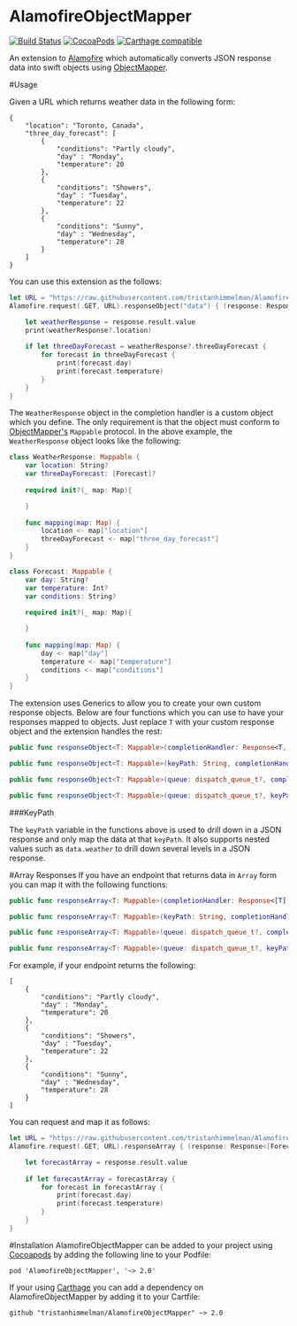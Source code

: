 AlamofireObjectMapper
============
[![Build Status](https://travis-ci.org/tristanhimmelman/AlamofireObjectMapper.svg?branch=master)](https://travis-ci.org/tristanhimmelman/AlamofireObjectMapper)
[![CocoaPods](https://img.shields.io/cocoapods/v/AlamofireObjectMapper.svg)](https://github.com/tristanhimmelman/AlamofireObjectMapper)
[![Carthage compatible](https://img.shields.io/badge/Carthage-compatible-4BC51D.svg?style=flat)](https://github.com/Carthage/Carthage)


An extension to [Alamofire](https://github.com/Alamofire/Alamofire) which automatically converts JSON response data into swift objects using [ObjectMapper](https://github.com/Hearst-DD/ObjectMapper/). 

#Usage

Given a URL which returns weather data in the following form:
```
{
    "location": "Toronto, Canada",    
    "three_day_forecast": [
        { 
            "conditions": "Partly cloudy",
            "day" : "Monday",
            "temperature": 20 
        },
        { 
            "conditions": "Showers",
            "day" : "Tuesday",
            "temperature": 22 
        },
        { 
            "conditions": "Sunny",
            "day" : "Wednesday",
            "temperature": 28 
        }
    ]
}
```

You can use this extension as the follows:
```swift
let URL = "https://raw.githubusercontent.com/tristanhimmelman/AlamofireObjectMapper/d8bb95982be8a11a2308e779bb9a9707ebe42ede/sample_json"
Alamofire.request(.GET, URL).responseObject("data") { (response: Response<WeatherResponse, NSError>) in

    let weatherResponse = response.result.value
    print(weatherResponse?.location)
    
    if let threeDayForecast = weatherResponse?.threeDayForecast {
        for forecast in threeDayForecast {
            print(forecast.day)
            print(forecast.temperature)           
        }
    }
}
```

The `WeatherResponse` object in the completion handler is a custom object which you define. The only requirement is that the object must conform to [ObjectMapper's](https://github.com/Hearst-DD/ObjectMapper/) `Mappable` protocol. In the above example, the `WeatherResponse` object looks like the following:

```swift
class WeatherResponse: Mappable {
    var location: String?
    var threeDayForecast: [Forecast]?
    
	required init?(_ map: Map){

	}
    
    func mapping(map: Map) {
        location <- map["location"]
        threeDayForecast <- map["three_day_forecast"]
    }
}

class Forecast: Mappable {
    var day: String?
    var temperature: Int?
    var conditions: String?
    
	required init?(_ map: Map){

	}
    
    func mapping(map: Map) {
        day <- map["day"]
        temperature <- map["temperature"]
        conditions <- map["conditions"]
    }
}
```

The extension uses Generics to allow you to create your own custom response objects. Below are four functions which you can use to have your responses mapped to objects. Just replace `T` with your custom response object and the extension handles the rest: 
```swift
public func responseObject<T: Mappable>(completionHandler: Response<T, NSError> -> Void) -> Self
```

```swift
public func responseObject<T: Mappable>(keyPath: String, completionHandler: Response<T, NSError> -> Void) -> Self
```

```swift
public func responseObject<T: Mappable>(queue: dispatch_queue_t?, completionHandler: Response<T, NSError> -> Void) -> Self
```

```swift
public func responseObject<T: Mappable>(queue: dispatch_queue_t?, keyPath: String?, completionHandler: Response<T, NSError> -> Void) -> Self
```

###KeyPath

The `keyPath` variable in the functions above is used to drill down in a JSON response and only map the data at that `keyPath`. It also supports nested values such as `data.weather` to drill down several levels in a JSON response.

#Array Responses
If you have an endpoint that returns data in `Array` form you can map it with the following functions:
```swift
public func responseArray<T: Mappable>(completionHandler: Response<[T], NSError> -> Void) -> Self
```

```swift
public func responseArray<T: Mappable>(keyPath: String, completionHandler: Response<[T], NSError> -> Void) -> Self
```

```swift
public func responseArray<T: Mappable>(queue: dispatch_queue_t?, completionHandler: Response<[T], NSError> -> Void) -> Self
```

```swift
public func responseArray<T: Mappable>(queue: dispatch_queue_t?, keyPath: String?, completionHandler: Response<[T], NSError> -> Void) -> Self
```

For example, if your endpoint returns the following:
```
[
    { 
        "conditions": "Partly cloudy",
        "day" : "Monday",
        "temperature": 20 
    },
    { 
        "conditions": "Showers",
        "day" : "Tuesday",
        "temperature": 22 
    },
    { 
        "conditions": "Sunny",
        "day" : "Wednesday",
        "temperature": 28 
    }
]
```
You can request and map it as follows:
```swift
let URL = "https://raw.githubusercontent.com/tristanhimmelman/AlamofireObjectMapper/f583be1121dbc5e9b0381b3017718a70c31054f7/sample_array_json"
Alamofire.request(.GET, URL).responseArray { (response: Response<[Forecast], NSError>) in

    let forecastArray = response.result.value
    
    if let forecastArray = forecastArray {
        for forecast in forecastArray {
            print(forecast.day)
            print(forecast.temperature)           
        }
    }
}

```

#Installation
AlamofireObjectMapper can be added to your project using [Cocoapods](https://cocoapods.org/) by adding the following line to your Podfile:
```
pod 'AlamofireObjectMapper', '~> 2.0'
```

If your using [Carthage](https://github.com/Carthage/Carthage) you can add a dependency on AlamofireObjectMapper by adding it to your Cartfile:
```
github "tristanhimmelman/AlamofireObjectMapper" ~> 2.0
```
